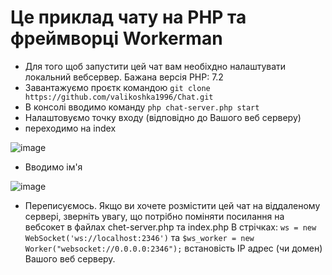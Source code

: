 # Це приклад чату на PHP та фреймворці Workerman
- Для того щоб запустити цей чат вам необіхдно налаштувати локальний вебсервер.
Бажана версія PHP: 7.2
-  Завантажуємо проєтк командою ``` git clone https://github.com/valikoshka1996/Chat.git ```
-  В консолі вводимо команду ``` php chat-server.php start ```
-  Налаштовуємо точку входу (відповідно до Вашого веб серверу)
- переходимо на index

![image](https://github.com/valikoshka1996/Chat/assets/115169564/ae87d25a-b096-4321-a243-1462a73511ff)

- Вводимо ім'я

![image](https://github.com/valikoshka1996/Chat/assets/115169564/b27f4907-3cad-4a20-8e9b-60b05621010a)
- Переписуємось.
Якщо ви хочете розмістити цей чат на віддаленому сервері, зверніть увагу, що потрібно поміняти посилання на вебсокет в файлах chet-server.php та index.php
В стрічках:   ``` ws = new WebSocket('ws://localhost:2346') ``` та ``` $ws_worker = new Worker("websocket://0.0.0.0:2346"); ``` встановість IP адрес (чи домен) Вашого веб серверу.
